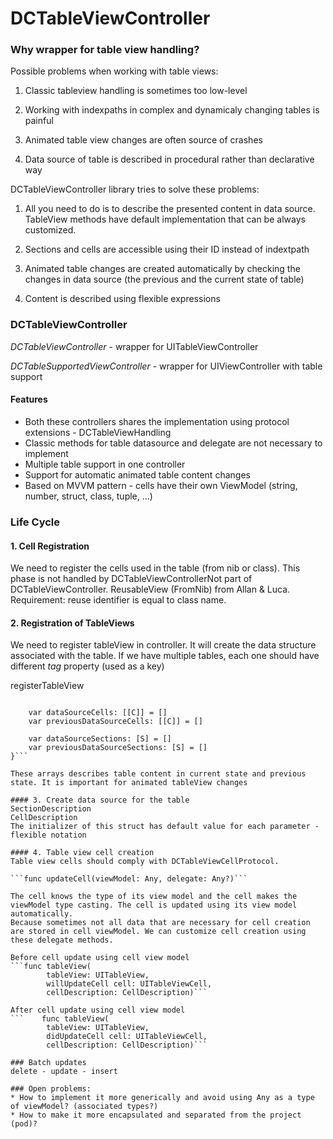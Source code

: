 # DCTableViewController

### Why wrapper for table view handling?
Possible problems when working with table views:

1. Classic tableview handling is sometimes too low-level
    
2. Working with indexpaths in complex and dynamicaly changing tables is painful

3. Animated table view changes are often source of crashes
   
4. Data source of table is described in procedural rather than declarative way

DCTableViewController library tries to solve these problems:  

1. All you need to do is to describe the presented content in data source. TableView methods have default implementation that can be always customized.

2. Sections and cells are accessible using their ID instead of indextpath

3. Animated table changes are created automatically by checking the changes in data source (the previous and the current state of table)

4. Content is described using flexible expressions

### DCTableViewController

*DCTableViewController* - wrapper for UITableViewController

*DCTableSupportedViewController* - wrapper for UIViewController 
with table support

#### Features
* Both these controllers shares the implementation using protocol extensions - DCTableViewHandling
* Classic methods for table datasource and delegate are not necessary to implement
* Multiple table support in one controller
* Support for automatic animated table content changes
* Based on MVVM pattern - cells have their own ViewModel (string, number, struct, class, tuple, …)

### Life Cycle
#### 1. Cell Registration
We need to register the cells used in the table (from nib or class). This phase is not handled by DCTableViewControllerNot part of DCTableViewController. ReusableView (FromNib) from Allan & Luca. Requirement: reuse identifier is equal to class name. 

#### 2. Registration of TableViews 
We need to register tableView in controller. It will create the data structure associated with the table. If we have multiple tables, each one should have different *tag* property (used as a key)

registerTableView

```struct DCTableViewStructure<C: CellDescribing, S: SectionDescribing> {

    var dataSourceCells: [[C]] = []
    var previousDataSourceCells: [[C]] = []
    
    var dataSourceSections: [S] = []
    var previousDataSourceSections: [S] = []
}```

These arrays describes table content in current state and previous state. It is important for animated tableView changes

#### 3. Create data source for the table
SectionDescription
CellDescription
The initializer of this struct has default value for each parameter - flexible notation

#### 4. Table view cell creation
Table view cells should comply with DCTableViewCellProtocol.

```func updateCell(viewModel: Any, delegate: Any?)```

The cell knows the type of its view model and the cell makes the viewModel type casting. The cell is updated using its view model automatically.
Because sometimes not all data that are necessary for cell creation are stored in cell viewModel. We can customize cell creation using these delegate methods. 

Before cell update using cell view model
```func tableView(
        tableView: UITableView,
        willUpdateCell cell: UITableViewCell,
        cellDescription: CellDescription)```

After cell update using cell view model
```    func tableView(
        tableView: UITableView,
        didUpdateCell cell: UITableViewCell,
        cellDescription: CellDescription)```

### Batch updates
delete - update - insert

### Open problems:
* How to implement it more generically and avoid using Any as a type of viewModel? (associated types?)
* How to make it more encapsulated and separated from the project (pod)?
  